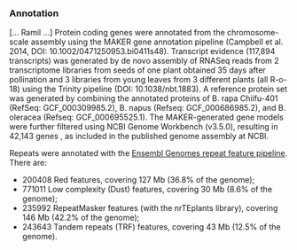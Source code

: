 ### Annotation

[... Ramil ...]
Protein coding genes were annotated from the chromosome-scale assembly using the MAKER gene annotation pipeline (Campbell et al. 2014, DOI: 10.1002/0471250953.bi0411s48). Transcript evidence (117,894 transcripts) was generated by de novo assembly of RNASeq reads from 2 transcriptome libraries from seeds of one plant obtained 35 days after pollination and 3 libraries from young leaves from 3 different plants (all R-o-18) using the Trinity pipeline (DOI: 10.1038/nbt.1883). A reference protein set was generated by combining the annotated proteins of B. rapa Chiifu-401 (RefSeq: GCF_000309985.2), B. napus (Refseq: GCF_000686985.2), and B. oleracea (Refseq: GCF_000695525.1). The MAKER-generated gene models were further filtered using NCBI Genome Workbench (v3.5.0), resulting in 42,143 genes , as included in the published genome assembly at NCBI.

Repeats were annotated with the [Ensembl Genomes repeat feature pipeline](http://plants.ensembl.org/info/genome/annotation/repeat_features.html). There are:
* 200408 Red features, covering 127 Mb (36.8% of the genome);
* 771011 Low complexity (Dust) features, covering 30 Mb (8.6% of the genome);
* 235992 RepeatMasker features (with the nrTEplants library), covering 146 Mb (42.2% of the genome);
* 243643 Tandem repeats (TRF) features, covering 43 Mb (12.5% of the genome).

